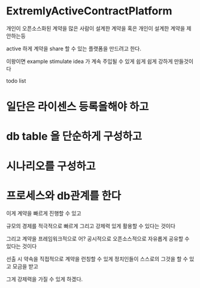 # ExtremlyActiveContractPlatform

개인이 오픈소스화된 계약을 많은 사람이 설계한 계약을 혹은 개인이 설계한 계약을 제안하는등 

active 하게 계약을 share  할 수 있는 플랫폼을 만드려고 한다. 

이왕이면 example stimulate idea 가 계속 주입될 수 있게 쉽게 쉽게 강하게 만들것이다 

todo list

# 일단은 라이센스 등록을해야 하고 
# db table 을 단순하게 구성하고 
# 시나리오를 구성하고 
# 프로세스와 db관계를 한다 


이게 계약을 빠르게 진행할 수 있고

규모의 경제를 적극적으로 빠르게 그리고 강제력 있게 활용할 수 있다는 것이다

그리고 계약을 프레임워크적으로 어? 공시적으로 오픈소스적으로 자유롭게 공유할 수 있다는 것이다

선출 시 약속을 직접적으로 계약을 런칭할 수 있게 정치인들이 스스로의 그것을 할 수 있고 모금을 받고 

그게 강제력을 가질 수 있게 하겠다.
